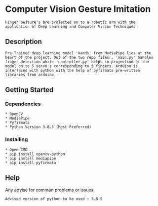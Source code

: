 # Computer Vision Gesture Imitation
```
Finger Gesture's are projected on to a robotic arm with the application of Deep Learning and Computer Vision Techniques
```
## Description
```
Pre-Trained deep learning model 'Hands' from MediaPipe lies at the heart of the project. Out of the two repo files , 'main.py' handles finger detection while 'controller.py' helps in projection of the model on to 5 servo's corresponding to 5 fingers. Arduino is interfaced with python with the help of pyfirmata pre-written libraries from arduino.
```

## Getting Started

### Dependencies
```
* OpenCV
* MediaPipe
* Pyfirmata
* Python Version 3.8.5 (Most Preferred) 
```

### Installing
```
* Open CMD
* pip install opencv-python
* pip install mediapipe
* pip install pyfirmata
```

## Help

Any advise for common problems or issues.
```
Advised version of python to be used : 3.8.5
```

